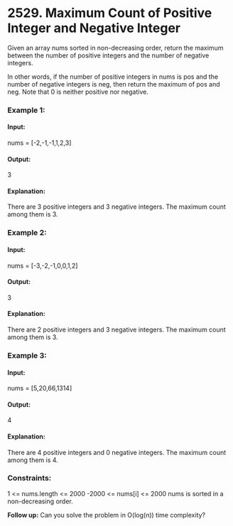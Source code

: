 # 2529. Maximum Count of Positive Integer and Negative Integer
Given an array nums sorted in non-decreasing order, return the maximum between the number of positive integers and the number of negative integers.

In other words, if the number of positive integers in nums is pos and the number of negative integers is neg, then return the maximum of pos and neg.
Note that 0 is neither positive nor negative.

### Example 1:
#### Input: 
nums = [-2,-1,-1,1,2,3]
#### Output:
3
#### Explanation:
There are 3 positive integers and 3 negative integers. The maximum count among them is 3.

### Example 2:
#### Input:
nums = [-3,-2,-1,0,0,1,2]
#### Output:
3
#### Explanation:
There are 2 positive integers and 3 negative integers. The maximum count among them is 3.

### Example 3:
#### Input: 
nums = [5,20,66,1314]
#### Output: 
4
#### Explanation: 
There are 4 positive integers and 0 negative integers. The maximum count among them is 4.
 
### Constraints:
1 <= nums.length <= 2000
-2000 <= nums[i] <= 2000
nums is sorted in a non-decreasing order.
 
**Follow up:** Can you solve the problem in O(log(n)) time complexity?

